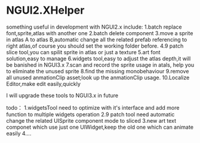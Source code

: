 NGUI2.XHelper
=============
something useful in development with NGUI2.x
include:
1.batch replace font,sprite,atlas with another one
2.batch delete component 
3.move a sprite in atlas A to atlas B,automatic change all the related prefab referencing to right atlas,of course you should set the working folder before.
4.9 patch slice tool,you can spilit sprite in atlas or just a texture
5.art font solution,easy to manage
6.widgets tool,easy to adjust the atlas depth,it will be banished in NGUI3.x
7.scan and record the sprite usage in atals, help you to eliminate the unused sprite
8.find the missing monobehaviour
9.remove all unused anmationClip asset;look up the anmationClip usage.
10.Localize Editor,make edit easily,quickly


I will upgrade these tools to NGUI3.x in future

todo：
1.widgetsTool need to optimize with it's interface and add more function to multiple widgets operation 
2.9 patch tool need automatic change the related UISprite component mode to sliced
3.new art text componet which use just one UIWidget,keep the old one which can animate easily
4....
